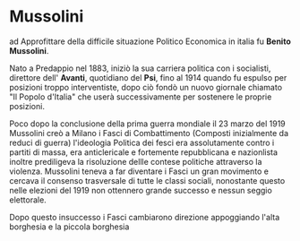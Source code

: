 # Mussolini

ad Approfittare della difficile situazione Politico Economica in italia fu **Benito Mussolini**. 

Nato a Predappio nel 1883, iniziò la sua carriera politica con i socialisti, direttore dell' **Avanti**, quotidiano del **Psi**, fino al 1914 quando fu espulso per posizioni troppo interventiste,
dopo ciò fondò un nuovo giornale chiamato "Il Popolo d'Italia" che userà successivamente per sostenere le proprie posizioni.

Poco dopo la conclusione della prima guerra mondiale il 23 marzo del 1919 Mussolini creò a Milano i Fasci di Combattimento (Composti inizialmente da reduci di guerra)
l'ideologia Politica dei fesci era assolutamente contro i partiti di massa, era anticlericale e fortemente repubblicana e nazionlista inoltre prediligeva la risoluzione dellle contese politiche attraverso la violenza.
Mussolini teneva a far diventare i Fasci un gran movimento e cercava il consenso trasversale di tutte le classi sociali, nonostante questo nelle elezioni del 1919 non ottennero grande successo e nessun seggio elettorale.

Dopo questo insuccesso i Fasci cambiarono direzione appoggiando l'alta borghesia e la piccola borghesia
<!--stackedit_data:
eyJoaXN0b3J5IjpbLTkxNjUwNDQ2OSwxMDYxNjcwMjEwLC03MT
I0NzM0MDksLTE2Mjc4NTAwNzAsLTc3NDU4Nzc0NiwtNTAwNzg0
NDQ2LDE2OTI2NzgxNDcsLTY5NTUxMTA5NCwyNzA3NDU2MTQsMT
IyODE5ODg4Miw3MzA5OTgxMTZdfQ==
-->